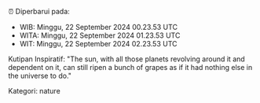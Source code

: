 ⏰ Diperbarui pada:
- WIB: Minggu, 22 September 2024 00.23.53 UTC
- WITA: Minggu, 22 September 2024 01.23.53 UTC
- WIT: Minggu, 22 September 2024 02.23.53 UTC

Kutipan Inspiratif:
"The sun, with all those planets revolving around it and dependent on it, can still ripen a bunch of grapes as if it had nothing else in the universe to do."


Kategori: nature

